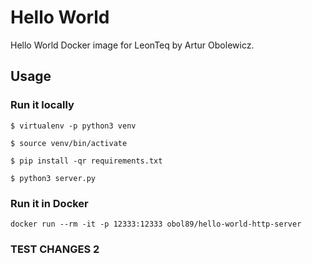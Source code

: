 # Hello World

Hello World Docker image for LeonTeq by Artur Obolewicz.

## Usage

### Run it locally

```
$ virtualenv -p python3 venv

$ source venv/bin/activate

$ pip install -qr requirements.txt

$ python3 server.py
```

### Run it in Docker

```
docker run --rm -it -p 12333:12333 obol89/hello-world-http-server
```

### TEST CHANGES 2
